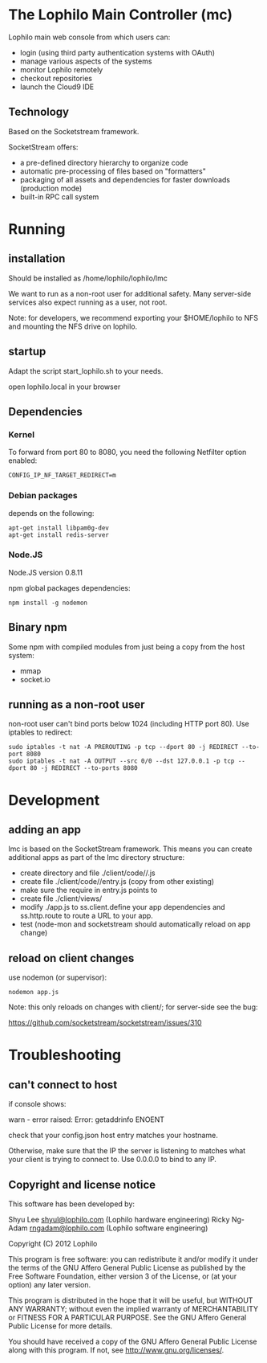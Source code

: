 # The Lophilo Main Controller (mc)

Lophilo main web console from which users can:

* login (using third party authentication systems with OAuth)
* manage various aspects of the systems
* monitor Lophilo remotely
* checkout repositories
* launch the Cloud9 IDE

## Technology

Based on the Socketstream framework.

SocketStream offers:

* a pre-defined directory hierarchy to organize code
* automatic pre-processing of files based on "formatters"
* packaging of all assets and dependencies for faster downloads (production mode)
* built-in RPC call system

# Running

## installation

Should be installed as /home/lophilo/lophilo/lmc

We want to run as a non-root user for additional safety. Many server-side services also expect running as a user, not root.

Note: for developers, we recommend exporting your $HOME/lophilo to NFS and mounting the NFS drive on lophilo.

## startup

Adapt the script start_lophilo.sh to your needs.

 open lophilo.local in your browser

## Dependencies

### Kernel

To forward from port 80 to 8080, you need the following Netfilter option enabled:

	CONFIG_IP_NF_TARGET_REDIRECT=m

### Debian packages

depends on the following:

	apt-get install libpam0g-dev
	apt-get install redis-server

### Node.JS

Node.JS version 0.8.11

npm global packages dependencies:

	npm install -g nodemon

## Binary npm

Some npm with compiled modules from just being a copy from the host system:

* mmap
* socket.io

## running as a non-root user

non-root user can't bind ports below 1024 (including HTTP port 80). Use iptables to redirect:

	sudo iptables -t nat -A PREROUTING -p tcp --dport 80 -j REDIRECT --to-port 8080
	sudo iptables -t nat -A OUTPUT --src 0/0 --dst 127.0.0.1 -p tcp --dport 80 -j REDIRECT --to-ports 8080

# Development

## adding an app

lmc is based on the SocketStream framework. This means you can create additional apps as part of the lmc directory structure:

* create directory and file ./client/code/<appname>/<appname>.js
* create file ./client/code/<appname>/entry.js (copy from other existing)
* make sure the require in entry.js points to <appname>
* create file ./client/views/<appname>
* modify ./app.js to ss.client.define your app dependencies and ss.http.route to route a URL to your app.
* test (node-mon and socketstream should automatically reload on app change)

## reload on client changes

use nodemon (or supervisor):

	nodemon app.js

Note: this only reloads on changes with client/; for server-side see the bug:

https://github.com/socketstream/socketstream/issues/310

# Troubleshooting

## can't connect to host

if console shows:

   warn  - error raised: Error: getaddrinfo ENOENT

check that your config.json host entry matches your hostname.

Otherwise, make sure that the IP the server is listening to matches what your client is trying to connect to. Use 0.0.0.0 to bind to any IP.

## Copyright and license notice

This software has been developed by:

Shyu Lee shyul@lophilo.com (Lophilo hardware engineering)
Ricky Ng-Adam rngadam@lophilo.com (Lophilo software engineering)

Copyright (C) 2012 Lophilo

This program is free software: you can redistribute it and/or modify it under the terms of the GNU Affero General Public License as published by the Free Software Foundation, either version 3 of the License, or (at your option) any later version.

This program is distributed in the hope that it will be useful, but WITHOUT ANY WARRANTY; without even the implied warranty of MERCHANTABILITY or FITNESS FOR A PARTICULAR PURPOSE. See the GNU Affero General Public License for more details.

You should have received a copy of the GNU Affero General Public License along with this program. If not, see http://www.gnu.org/licenses/.